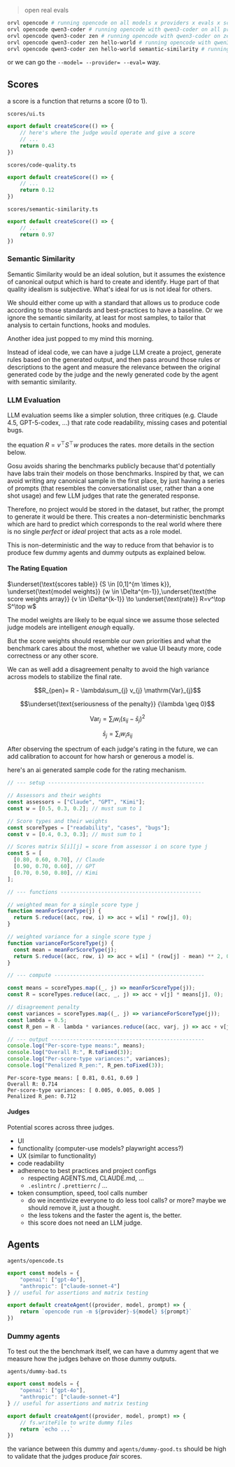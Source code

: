 > open real evals
```bash
orvl opencode # running opencode on all models x providers x evals x scores
orvl opencode qwen3-coder # running opencode with qwen3-coder on all providers x evals x scores
orvl opencode qwen3-coder zen # running opencode with qwen3-coder on zen with all evals x scores
orvl opencode qwen3-coder zen hello-world # running opencode with qwen3-coder on zen the hello-world eval with all scores
orvl opencode qwen3-coder zen hello-world semantic-similarity # running opencode with qwen3-coder on zen the hello-world eval with all scores
```

or we can go the `--model= --provider= --eval=` way.
## Scores
a score is a function that returns a score (0 to 1).

`scores/ui.ts`
```typescript
export default createScore(() => { 
	// here's where the judge would operate and give a score
	// ...
	return 0.43 
})
```

`scores/code-quality.ts`
```typescript
export default createScore(() => { 
	// ...
	return 0.12
})
```

`scores/semantic-similarity.ts`
```typescript
export default createScore(() => { 
	// ...
	return 0.97
})
```

### Semantic Similarity 
Semantic Similarity would be an ideal solution, but it assumes the existence of canonical output which is hard to create and identify. Huge part of that quality idealism is subjective. What's ideal for us is not ideal for others.   

We should either come up with a standard that allows us to produce code according to those standards and best-practices to have a baseline. Or we ignore the semantic similarity, at least for most samples, to tailor that analysis to certain functions, hooks and modules.   

Another idea just popped to my mind this morning. 

Instead of ideal code, we can have a judge LLM create a project, generate rules based on the generated output, and then pass around those rules or descriptions to the agent and measure the relevance between the original generated code by the judge and the newly generated code by the agent with semantic similarity.

### LLM Evaluation

LLM evaluation seems like a simpler solution, three critiques (e.g. Claude 4.5, GPT-5-codex, ...) that rate code readability, missing cases and potential bugs. 

the equation $R=v^\top S^\top w$ produces the rates. more details in the section below. 

Gosu avoids sharing the benchmarks publicly because that'd potentially have labs train their models on those benchmarks. Inspired by that, we can avoid writing any canonical sample in the first place, by just having a series of prompts (that resembles the conversationalist user, rather than a one shot usage) and few LLM judges that rate the generated response.  

Therefore, no project would be stored in the dataset, but rather, the prompt to generate it would be there. This creates a non-deterministic benchmarks which are hard to predict which corresponds to the real world where there is no single _perfect_ or _ideal_ project that acts as a role model. 

This is non-deterministic and the way to reduce from that behavior is to produce few dummy agents and dummy outputs as explained below.  

#### The Rating Equation

$\underset{\text{scores table}} {S \in [0,1]^{m \times k}}, \underset{\text{model weights}} {w \in \Delta^{m-1}},\underset{\text{the score weights array}} {v \in \Delta^{k-1}} \to \underset{\text{rate}} R=v^\top S^\top w$

The model weights are likely to be equal since we assume those selected judge models are intelligent _enough_ equally.  

But the score weights should resemble our own priorities and what the benchmark cares about the most, whether we value UI beauty more, code correctness or any other score.   

We can as well add a disagreement penalty to avoid the high variance across models to stabilize the final rate.


<p align="center">$$R_{pen}= R - \lambda\sum_{j} v_{j} \mathrm{Var}_{j}$$</p>

<p align="center">$$\underset{\text{seriousness of the penalty}} {\lambda \geq 0}$$</p>

$$
\mathrm{Var}_j = \sum_i w_i \left(s_{ij} - \bar{s}_j \right)^2
$$

$$
\bar{s}_j = \sum_i w_i s_{ij}
$$

After observing the spectrum of each judge's rating in the future, we can add calibration to account for how harsh or generous a model is.  

here's an ai generated sample code for the rating mechanism. 

```javascript
// --- setup --------------------------------------------------

// Assessors and their weights
const assessors = ["Claude", "GPT", "Kimi"];
const w = [0.5, 0.3, 0.2]; // must sum to 1

// Score types and their weights
const scoreTypes = ["readability", "cases", "bugs"];
const v = [0.4, 0.3, 0.3]; // must sum to 1

// Scores matrix S[i][j] = score from assessor i on score type j
const S = [
  [0.80, 0.60, 0.70], // Claude
  [0.90, 0.70, 0.60], // GPT
  [0.70, 0.50, 0.80], // Kimi
];

// --- functions ---------------------------------------------

// weighted mean for a single score type j
function meanForScoreType(j) {
  return S.reduce((acc, row, i) => acc + w[i] * row[j], 0);
}

// weighted variance for a single score type j
function varianceForScoreType(j) {
  const mean = meanForScoreType(j);
  return S.reduce((acc, row, i) => acc + w[i] * (row[j] - mean) ** 2, 0);
}

// --- compute ------------------------------------------------

const means = scoreTypes.map((_, j) => meanForScoreType(j));
const R = scoreTypes.reduce((acc, _, j) => acc + v[j] * means[j], 0);

// disagreement penalty
const variances = scoreTypes.map((_, j) => varianceForScoreType(j));
const lambda = 0.5;
const R_pen = R - lambda * variances.reduce((acc, varj, j) => acc + v[j] * varj, 0);

// --- output -------------------------------------------------
console.log("Per-score-type means:", means);
console.log("Overall R:", R.toFixed(3));
console.log("Per-score-type variances:", variances);
console.log("Penalized R_pen:", R_pen.toFixed(3));
```

```
Per-score-type means: [ 0.81, 0.61, 0.69 ]
Overall R: 0.714
Per-score-type variances: [ 0.005, 0.005, 0.005 ]
Penalized R_pen: 0.712
```


#### Judges
Potential scores across three judges.

- UI 
- functionality (computer-use models? playwright access?)
- UX (similar to functionality)
- code readability
- adherence to best practices and project configs
	- respecting AGENTS.md, CLAUDE.md, ...
	- `.eslintrc` / `.prettierrc` / ...
- token consumption, speed, tool calls number  
	- do we incentivize everyone to do less tool calls? or more? maybe we should remove it, just a thought. 
	- the less tokens and the faster the agent is, the better. 
	- this score does not need an LLM judge. 

## Agents

`agents/opencode.ts`
```typescript
export const models = {
	"openai": ["gpt-4o"],
	"anthropic": ["claude-sonnet-4"]
} // useful for assertions and matrix testing  

export default createAgent((provider, model, prompt) => {
	return `opencode run -m ${provider}-${model} ${prompt}`
})
```

### Dummy agents

To test out the the benchmark itself, we can have a dummy agent that we measure how the judges behave on those dummy outputs.

`agents/dummy-bad.ts`
```typescript
export const models = {
	"openai": ["gpt-4o"],
	"anthropic": ["claude-sonnet-4"]
} // useful for assertions and matrix testing  

export default createAgent((provider, model, prompt) => {
	// fs.writeFile to write dummy files	
	return `echo ...`
})
```

the variance between this dummy and `agents/dummy-good.ts` should be high to validate that the judges produce _fair_ scores. 
